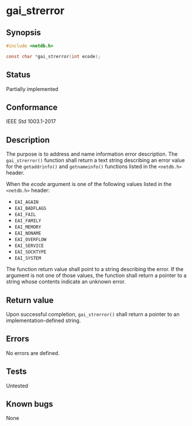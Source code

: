 # gai_strerror

## Synopsis

```c
#include <netdb.h>

const char *gai_strerror(int ecode);
```

## Status

Partially implemented

## Conformance

IEEE Std 1003.1-2017

## Description

The purpose is to address and name information error description. The `gai_strerror()` function shall return a text
string describing an error value for the `getaddrinfo()` and `getnameinfo()`
functions listed in the `<netdb.h>` header.

When the _ecode_ argument is one of the following values listed in the `<netdb.h>` header:

* `EAI_AGAIN`
* `EAI_BADFLAGS`
* `EAI_FAIL`
* `EAI_FAMILY`
* `EAI_MEMORY`
* `EAI_NONAME`
* `EAI_OVERFLOW`
* `EAI_SERVICE`
* `EAI_SOCKTYPE`
* `EAI_SYSTEM`

The function return value shall point to a string describing the error. If the argument is not one of those values, the
function shall return a pointer to a string whose contents indicate an unknown error.

## Return value

Upon successful completion, `gai_strerror()` shall return a pointer to an implementation-defined string.

## Errors

No errors are defined.

## Tests

Untested

## Known bugs

None
